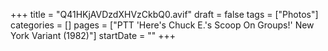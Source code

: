 +++
title = "Q41HKjAVDzdXHVzCkbQ0.avif"
draft = false
tags = ["Photos"]
categories = []
pages = ["PTT 'Here's Chuck E.'s Scoop On Groups!' New York Variant (1982)"]
startDate = ""
+++
